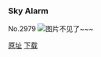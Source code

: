 ### Sky Alarm
No.2979
![图片不见了~~~](https://imgs.xkcd.com/comics/sky_alarm.png)

[原址](https://xkcd.com//2979) [下载](https://imgs.xkcd.com/comics/sky_alarm.png)

